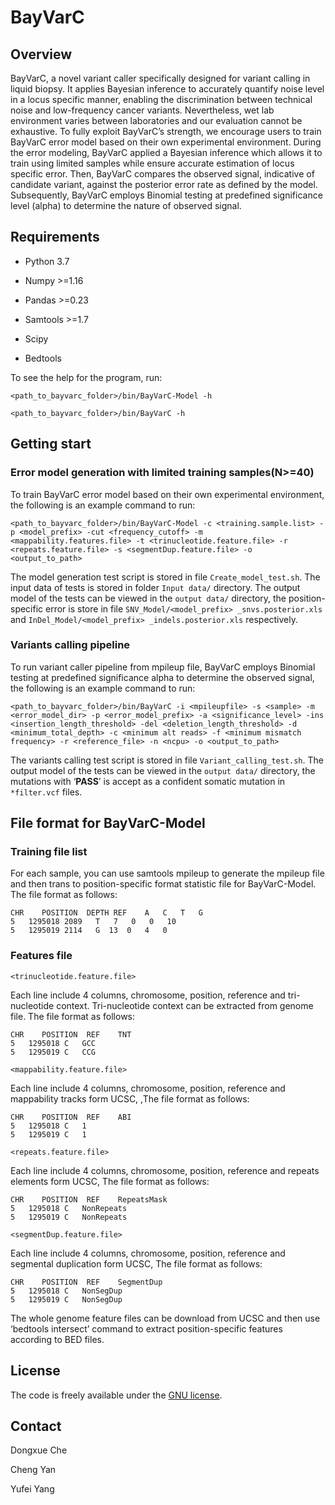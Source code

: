 # BayVarC

 

## Overview

BayVarC, a novel variant caller specifically designed for variant calling in liquid biopsy. It applies Bayesian inference to accurately quantify noise level in a locus specific manner, enabling the discrimination between technical noise and low-frequency cancer variants. Nevertheless, wet lab environment varies between laboratories and our evaluation cannot be exhaustive. To fully exploit BayVarC’s strength, we encourage users to train BayVarC error model based on their own experimental environment. During the error modeling, BayVarC applied a Bayesian inference which allows it to train using limited samples while ensure accurate estimation of locus specific error. Then, BayVarC compares the observed signal, indicative of candidate variant, against the posterior error rate as defined by the model. Subsequently, BayVarC employs Binomial testing at predefined significance level (alpha) to determine the nature of observed signal.

 

## Requirements

- Python 3.7

- Numpy >=1.16

- Pandas >=0.23

- Samtools >=1.7

- Scipy

- Bedtools

To see the help for the program, run:

```shell
<path_to_bayvarc_folder>/bin/BayVarC-Model -h

<path_to_bayvarc_folder>/bin/BayVarC -h
```

 

## Getting start

### Error model generation with limited training samples(N>=40)

To train BayVarC error model based on their own experimental environment, the following is an example command to run:

```shell
<path_to_bayvarc_folder>/bin/BayVarC-Model -c <training.sample.list> -p <model_prefix> -cut <frequency_cutoff> -m <mappability.features.file> -t <trinucleotide.feature.file> -r <repeats.feature.file> -s <segmentDup.feature.file> -o <output_to_path> 
```

The model generation test script is stored in file `Create_model_test.sh`. The input data of tests is stored in folder `Input data/` directory. The output model of the tests can be viewed in the `output data/` directory, the position-specific error is store in file `SNV_Model/<model_prefix> _snvs.posterior.xls` and `InDel_Model/<model_prefix> _indels.posterior.xls` respectively.

 

### Variants calling pipeline

To run variant caller pipeline from mpileup file, BayVarC employs Binomial testing at predefined significance alpha to determine the observed signal, the following is an example command to run:

```shell
<path_to_bayvarc_folder>/bin/BayVarC -i <mpileupfile> -s <sample> -m <error_model_dir> -p <error_model_prefix> -a <significance_level> -ins <insertion_length_threshold> -del <deletion_length_threshold> -d <minimum_total_depth> -c <minimum alt reads> -f <minimum mismatch frequency> -r <reference_file> -n <ncpu> -o <output_to_path>
```

The variants calling test script is stored in file `Variant_calling_test.sh`. The output model of the tests can be viewed in the `output data/` directory, the mutations with ‘**PASS**’ is accept as a confident somatic mutation in `*filter.vcf` files.

 

## File format for BayVarC-Model

### Training file list

For each sample, you can use samtools mpileup to generate the mpileup file and then trans to position-specific format statistic file for BayVarC-Model. The file format as follows:

```
CHR    POSITION  DEPTH REF    A   C   T   G
5   1295018 2089   T   7   0   0   10
5   1295019 2114   G  13  0   4   0
```

### Features file

`<trinucleotide.feature.file>` 

Each line include 4 columns, chromosome, position, reference and tri-nucleotide context. Tri-nucleotide context can be extracted from genome file. The file format as follows:

```
CHR    POSITION  REF    TNT	
5   1295018 C   GCC
5   1295019 C   CCG
```

`<mappability.feature.file>` 

Each line include 4 columns, chromosome, position, reference and mappability tracks form UCSC, ,The file format as follows:

```
CHR    POSITION  REF    ABI
5   1295018 C   1
5   1295019 C   1
```

`<repeats.feature.file>`

Each line include 4 columns, chromosome, position, reference and repeats elements form UCSC, The file format as follows:

```
CHR    POSITION  REF    RepeatsMask
5   1295018 C   NonRepeats
5   1295019 C   NonRepeats
```

`<segmentDup.feature.file>` 

Each line include 4 columns, chromosome, position, reference and segmental duplication form UCSC, The file format as follows:

```
CHR    POSITION  REF    SegmentDup
5   1295018 C   NonSegDup
5   1295019 C   NonSegDup
```

The whole genome feature files can be download from UCSC and then use ‘bedtools intersect’ command to extract position-specific features according to BED files.

## License

The code is freely available under the [GNU license](https://www.gnu.org/licenses/gpl-3.0.en.html).

## Contact

Dongxue Che

Cheng Yan

Yufei Yang
